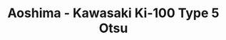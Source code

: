 ---
layout: product
title: "Aoshima - Kawasaki Ki-100 Type 5 Otsu"
price: "TBA" 
desc: "N/A"
img_path: "/assets/img/AO08126.webp"
brand: "N/A"
available: false
special_offer: false
new: false
soon: false
cat: "010000"
subcat: "013700"
subsubcat: "0N/A"
sifra: "AO08126"
popular: false
spec: false
---